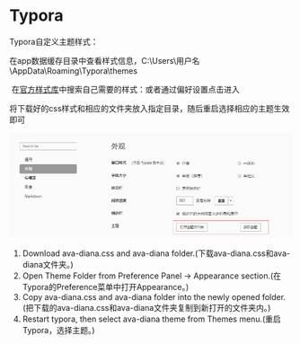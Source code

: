 # Typora

Typora自定义主题样式：

​	在app数据缓存目录中查看样式信息，C:\Users\用户名\AppData\Roaming\Typora\themes

​	在[官方样式库](https://theme.typora.io/)中搜索自己需要的样式：或者通过偏好设置点击进入

​	将下载好的css样式和相应的文件夹放入指定目录，随后重启选择相应的主题生效即可

![image.png](Tyora.assets/1634647383331-11c55e8c-dd79-4074-9e11-1e0b8e25cbe9.png)

1. Download ava-diana.css and ava-diana folder.(下载ava-diana.css和ava-diana文件夹。)
2. Open Theme Folder from Preference Panel → Appearance section.(在Typora的Preference菜单中打开Appearance。)
3. Copy ava-diana.css and ava-diana folder into the newly opened folder.(把下载的ava-diana.css和ava-diana文件夹复制到新打开的文件夹内。)
4. Restart typora, then select ava-diana theme from Themes menu.(重启Typora，选择主题。)